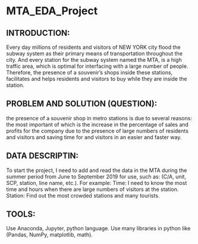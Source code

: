 # MTA_EDA_Project
## INTRODUCTION:

Every day millions of residents and visitors of NEW YORK city flood the subway system as their primary means of transportation throughout the city. And every station for the subway system named the MTA, is a high traffic area, which is optimal for interfacing with a large number of people. Therefore, the presence of a souvenir’s shops inside these stations, facilitates and helps residents and visitors to buy while they are inside the station.

## PROBLEM AND SOLUTION (QUESTION):

the presence of a souvenir shop in metro stations is due to several reasons: the most important of which is the increase in the percentage of sales and profits for the company due to the presence of large numbers of residents and visitors and saving time for and visitors in an easier and faster way.

## DATA DESCRIPTIN:

To start the project, I need to add and read the data in the MTA during the summer period from June to September 2019 for use, such as: (C/A, unit, SCP, station, line name, etc.). 
For example:
Time: I need to know the most time and hours when there are large numbers of visitors at the station.
Station: Find out the most crowded stations and many tourists.

## TOOLS: 

Use Anaconda, Jupyter, python language.
Use many libraries in python like (Pandas, NumPy, matplotlib, math).

